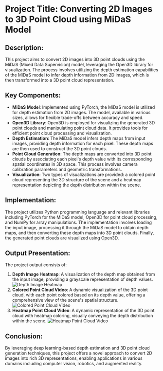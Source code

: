 # Project Title: Converting 2D Images to 3D Point Cloud using MiDaS Model

## Description:
This project aims to convert 2D images into 3D point clouds using the MiDaS (Mixed Data Supervision) model, leveraging the Open3D library for visualization. The process involves utilizing the depth estimation capabilities of the MiDaS model to infer depth information from 2D images, which is then transformed into a 3D point cloud representation.

## Key Components:
- **MiDaS Model**: Implemented using PyTorch, the MiDaS model is utilized for depth estimation from 2D images. The model, available in various sizes, allows for flexible trade-offs between accuracy and speed.
- **Open3D Library**: Open3D is employed for visualizing the generated 3D point clouds and manipulating point cloud data. It provides tools for efficient point cloud processing and visualization.
- **Depth Estimation**: The MiDaS model infers depth maps from input images, providing depth information for each pixel. These depth maps are then used to construct the 3D point clouds.
- **Point Cloud Generation**: The depth maps are converted into 3D point clouds by associating each pixel's depth value with its corresponding spatial coordinates in 3D space. This process involves camera calibration parameters and geometric transformations.
- **Visualization**: Two types of visualizations are provided: a colored point cloud representing the 3D structure of the scene and a heatmap representation depicting the depth distribution within the scene.

## Implementation:
The project utilizes Python programming language and relevant libraries including PyTorch for the MiDaS model, Open3D for point cloud processing, and NumPy for array manipulations. The implementation involves loading the input image, processing it through the MiDaS model to obtain depth maps, and then converting these depth maps into 3D point clouds. Finally, the generated point clouds are visualized using Open3D.

## Output Presentation:
The project output consists of:
1. **Depth Image Heatmap**: A visualization of the depth map obtained from the input image, providing a grayscale representation of depth values.
   ![Depth Image Heatmap](<img width="546" alt="Screenshot 2024-05-12 at 10 00 52 PM" src="https://github.com/Prateek-Main/2D-to-3D-Point-Cloud/assets/114331206/5e45dfd5-88a4-445d-a186-defc58b47036">)
2. **Colored Point Cloud Video**: A dynamic visualization of the 3D point cloud, with each point colored based on its depth value, offering a comprehensive view of the scene's spatial structure.
   ![Colored Point Cloud Video]()
3. **Heatmap Point Cloud Video**: A dynamic representation of the 3D point cloud with heatmap coloring, visually conveying the depth distribution within the scene.
   ![Heatmap Point Cloud Video]()

## Conclusion:
By leveraging deep learning-based depth estimation and 3D point cloud generation techniques, this project offers a novel approach to convert 2D images into rich 3D representations, enabling applications in various domains including computer vision, robotics, and augmented reality.
